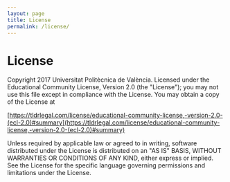 ```yaml
---
layout: page
title: License
permalink: /license/
---
```


# License
Copyright 2017 Universitat Politècnica de València. Licensed under the
Educational Community License, Version 2.0 (the "License"); you may
not use this file except in compliance with the License. You may
obtain a copy of the License at

[https://tldrlegal.com/license/educational-community-license,-version-2.0-(ecl-2.0)#summary](https://tldrlegal.com/license/educational-community-license,-version-2.0-(ecl-2.0)#summary)

Unless required by applicable law or agreed to in writing,
software distributed under the License is distributed on an "AS IS"
BASIS, WITHOUT WARRANTIES OR CONDITIONS OF ANY KIND, either express
or implied. See the License for the specific language governing
permissions and limitations under the License.